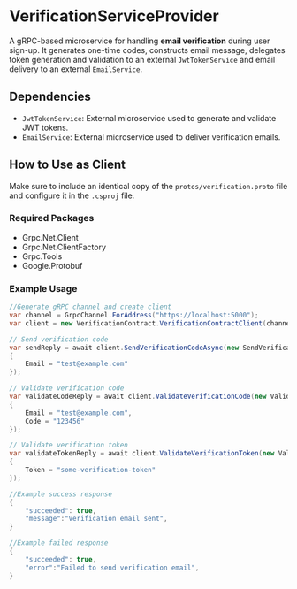 # VerificationServiceProvider
A gRPC-based microservice for handling **email verification** during user sign-up. It generates one-time codes, constructs email message, delegates token generation and validation to an external `JwtTokenService` and email delivery to an external `EmailService`.

## Dependencies
- `JwtTokenService`: External microservice used to generate and validate JWT tokens.
- `EmailService`: External microservice used to deliver verification emails.

## How to Use as Client
Make sure to include an identical copy of the `protos/verification.proto` file and configure it in the `.csproj` file.

### Required Packages
- Grpc.Net.Client
- Grpc.Net.ClientFactory
- Grpc.Tools
- Google.Protobuf

### Example Usage 
```csharp
//Generate gRPC channel and create client 
var channel = GrpcChannel.ForAddress("https://localhost:5000");
var client = new VerificationContract.VerificationContractClient(channel);

// Send verification code 
var sendReply = await client.SendVerificationCodeAsync(new SendVerificationCodeRequest 
{ 
    Email = "test@example.com" 
});

// Validate verification code
var validateCodeReply = await client.ValidateVerificationCode(new ValidateVerificationCodeRequest 
{ 
    Email = "test@example.com", 
    Code = "123456"
});

// Validate verification token
var validateTokenReply = await client.ValidateVerificationToken(new ValidateVerificationTokenRequest 
{ 
    Token = "some-verification-token"
});

//Example success response
{
    "succeeded": true,
    "message":"Verification email sent",
}

//Example failed response
{
    "succeeded": true,
    "error":"Failed to send verification email",
}
```
